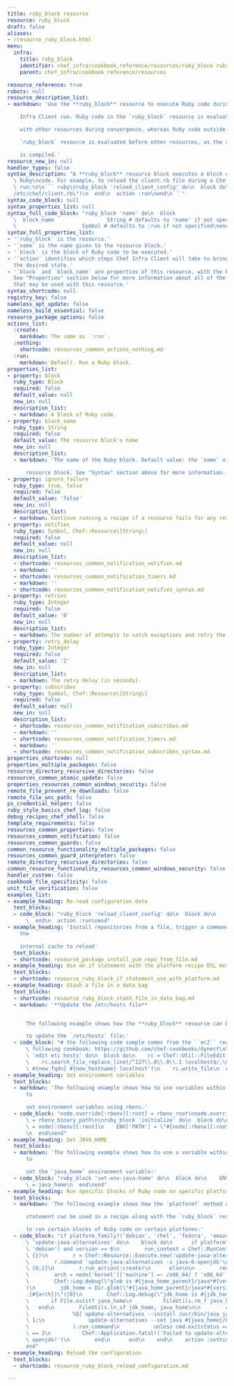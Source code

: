 ```yaml
---
title: ruby_block resource
resource: ruby_block
draft: false
aliases:
- /resource_ruby_block.html
menu:
  infra:
    title: ruby_block
    identifier: chef_infra/cookbook_reference/resources/ruby_block ruby_block
    parent: chef_infra/cookbook_reference/resources

resource_reference: true
robots: null
resource_description_list:
- markdown: 'Use the **ruby_block** resource to execute Ruby code during a Chef

    Infra Client run. Ruby code in the `ruby_block` resource is evaluated

    with other resources during convergence, whereas Ruby code outside of a

    `ruby_block` resource is evaluated before other resources, as the recipe

    is compiled.'
resource_new_in: null
handler_types: false
syntax_description: "A **ruby_block** resource block executes a block of arbitrary\
  \ Ruby\ncode. For example, to reload the client.rb file during a Chef Infra\nClient\
  \ run:\n\n``` ruby\nruby_block 'reload_client_config' do\n  block do\n    Chef::Config.from_file(\"\
  /etc/chef/client.rb\")\n  end\n  action :run\nend\n```"
syntax_code_block: null
syntax_properties_list: null
syntax_full_code_block: "ruby_block 'name' do\n  block                      Block\n\
  \  block_name                 String # defaults to 'name' if not specified\n  action\
  \                     Symbol # defaults to :run if not specified\nend"
syntax_full_properties_list:
- '`ruby_block` is the resource.'
- '`name` is the name given to the resource block.'
- '`block` is the block of Ruby code to be executed.'
- '`action` identifies which steps Chef Infra Client will take to bring the node into
  the desired state.'
- '`block` and `block_name` are properties of this resource, with the Ruby type shown.
  See "Properties" section below for more information about all of the properties
  that may be used with this resource.'
syntax_shortcode: null
registry_key: false
nameless_apt_update: false
nameless_build_essential: false
resource_package_options: false
actions_list:
  :create:
    markdown: The same as `:run`.
  :nothing:
    shortcode: resources_common_actions_nothing.md
  :run:
    markdown: Default. Run a Ruby block.
properties_list:
- property: block
  ruby_type: Block
  required: false
  default_value: null
  new_in: null
  description_list:
  - markdown: A block of Ruby code.
- property: block_name
  ruby_type: String
  required: false
  default_value: The resource block's name
  new_in: null
  description_list:
  - markdown: 'The name of the Ruby block. Default value: the `name` of the

      resource block. See "Syntax" section above for more information.'
- property: ignore_failure
  ruby_type: true, false
  required: false
  default_value: 'false'
  new_in: null
  description_list:
  - markdown: Continue running a recipe if a resource fails for any reason.
- property: notifies
  ruby_type: Symbol, Chef::Resource\[String\]
  required: false
  default_value: null
  new_in: null
  description_list:
  - shortcode: resources_common_notification_notifies.md
  - markdown: ''
  - shortcode: resources_common_notification_timers.md
  - markdown: ''
  - shortcode: resources_common_notification_notifies_syntax.md
- property: retries
  ruby_type: Integer
  required: false
  default_value: '0'
  new_in: null
  description_list:
  - markdown: The number of attempts to catch exceptions and retry the resource.
- property: retry_delay
  ruby_type: Integer
  required: false
  default_value: '2'
  new_in: null
  description_list:
  - markdown: The retry delay (in seconds).
- property: subscribes
  ruby_type: Symbol, Chef::Resource\[String\]
  required: false
  default_value: null
  new_in: null
  description_list:
  - shortcode: resources_common_notification_subscribes.md
  - markdown: ''
  - shortcode: resources_common_notification_timers.md
  - markdown: ''
  - shortcode: resources_common_notification_subscribes_syntax.md
properties_shortcode: null
properties_multiple_packages: false
resource_directory_recursive_directories: false
resources_common_atomic_update: false
properties_resources_common_windows_security: false
remote_file_prevent_re_downloads: false
remote_file_unc_path: false
ps_credential_helper: false
ruby_style_basics_chef_log: false
debug_recipes_chef_shell: false
template_requirements: false
resources_common_properties: false
resources_common_notification: false
resources_common_guards: false
common_resource_functionality_multiple_packages: false
resources_common_guard_interpreter: false
remote_directory_recursive_directories: false
common_resource_functionality_resources_common_windows_security: false
handler_custom: false
cookbook_file_specificity: false
unit_file_verification: false
examples_list:
- example_heading: Re-read configuration data
  text_blocks:
  - code_block: "ruby_block 'reload_client_config' do\n  block do\n    Chef::Config.from_file('/etc/chef/client.rb')\n\
      \  end\n  action :run\nend"
- example_heading: 'Install repositories from a file, trigger a command, and force
    the

    internal cache to reload'
  text_blocks:
  - shortcode: resource_package_install_yum_repo_from_file.md
- example_heading: Use an if statement with the platform recipe DSL method
  text_blocks:
  - shortcode: resource_ruby_block_if_statement_use_with_platform.md
- example_heading: Stash a file in a data bag
  text_blocks:
  - shortcode: resource_ruby_block_stash_file_in_data_bag.md
  - markdown: '**Update the /etc/hosts file**


      The following example shows how the **ruby_block** resource can be used

      to update the `/etc/hosts` file:'
  - code_block: "# the following code sample comes from the ``ec2`` recipe\n# in the\
      \ following cookbook: https://github.com/chef-cookbooks/dynect\n\nruby_block\
      \ 'edit etc hosts' do\n  block do\n    rc = Chef::Util::FileEdit.new('/etc/hosts')\n\
      \    rc.search_file_replace_line(/^127\\.0\\.0\\.1 localhost$/,\n       '127.0.0.1\
      \ #{new_fqdn} #{new_hostname} localhost')\n    rc.write_file\n  end\nend"
- example_heading: Set environment variables
  text_blocks:
  - markdown: 'The following example shows how to use variables within a Ruby block
      to

      set environment variables using rbenv.'
  - code_block: "node.override[:rbenv][:root] = rbenv_root\nnode.override[:ruby_build][:bin_path]\
      \ = rbenv_binary_path\n\nruby_block 'initialize' do\n  block do\n    ENV['RBENV_ROOT']\
      \ = node[:rbenv][:root]\n    ENV['PATH'] = \"#{node[:rbenv][:root]}/bin:#{node[:ruby_build][:bin_path]}:#{ENV['PATH']}\"\
      \n  end\nend"
- example_heading: Set JAVA_HOME
  text_blocks:
  - markdown: 'The following example shows how to use a variable within a Ruby block
      to

      set the `java_home` environment variable:'
  - code_block: "ruby_block 'set-env-java-home' do\n  block do\n    ENV['JAVA_HOME']\
      \ = java_home\n  end\nend"
- example_heading: Run specific blocks of Ruby code on specific platforms
  text_blocks:
  - markdown: 'The following example shows how the `platform?` method and an if

      statement can be used in a recipe along with the `ruby_block` resource

      to run certain blocks of Ruby code on certain platforms:'
  - code_block: "if platform_family?('debian', 'rhel', 'fedora', 'amazon')\n  ruby_block\
      \ 'update-java-alternatives' do\n    block do\n      if platform?('ubuntu',\
      \ 'debian') and version == 6\n        run_context = Chef::RunContext.new(node,\
      \ {})\n        r = Chef::Resource::Execute.new('update-java-alternatives', run_context)\n\
      \        r.command 'update-java-alternatives -s java-6-openjdk'\n        r.returns\
      \ [0,2]\n        r.run_action(:create)\n      else\n\n        require 'fileutils'\n\
      \        arch = node['kernel']['machine'] =~ /x86_64/ ? 'x86_64' : 'i386'\n\
      \        Chef::Log.debug(\"glob is #{java_home_parent}/java*#{version}*openjdk*\"\
      )\n        jdk_home = Dir.glob(\"#{java_home_parent}/java*#{version}*openjdk{,[-\\\
      .]#{arch}}\")[0]\n        Chef::Log.debug(\"jdk_home is #{jdk_home}\")\n\n \
      \       if File.exist? java_home\n          FileUtils.rm_f java_home\n     \
      \   end\n        FileUtils.ln_sf jdk_home, java_home\n\n        cmd = Chef::ShellOut.new(\n\
      \              %Q[ update-alternatives --install /usr/bin/java java #{java_home}/bin/java\
      \ 1;\n              update-alternatives --set java #{java_home}/bin/java ]\n\
      \              ).run_command\n           unless cmd.exitstatus == 0 or cmd.exitstatus\
      \ == 2\n          Chef::Application.fatal!('Failed to update-alternatives for\
      \ openjdk!')\n        end\n      end\n    end\n    action :nothing\n  end\n\
      end"
- example_heading: Reload the configuration
  text_blocks:
  - shortcode: resource_ruby_block_reload_configuration.md

---
```

